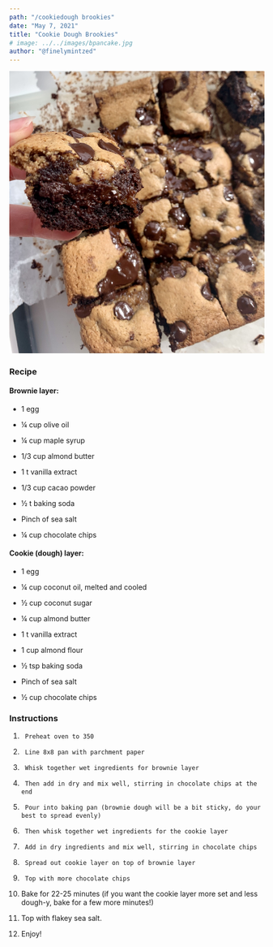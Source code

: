 ```yaml
---
path: "/cookiedough brookies"
date: "May 7, 2021"
title: "Cookie Dough Brookies"
# image: ../../images/bpancake.jpg
author: "@finelymintzed"
---
```


![Cookie Dough Brookies](./brookies.jpg)

### Recipe

#### Brownie layer:

- 1 egg

- ¼ cup olive oil

- ¼ cup maple syrup

- 1/3 cup almond butter

- 1 t vanilla extract

- 1/3 cup cacao powder

- ½ t baking soda

- Pinch of sea salt

- ¼ cup chocolate chips

#### Cookie (dough) layer:

- 1 egg

- ¼ cup coconut oil, melted and cooled

- ½ cup coconut sugar

- ¼ cup almond butter

- 1 t vanilla extract

- 1 cup almond flour

- ½ tsp baking soda

- Pinch of sea salt

- ½ cup chocolate chips

### Instructions

1.      Preheat oven to 350

2.      Line 8x8 pan with parchment paper

3.      Whisk together wet ingredients for brownie layer

4.      Then add in dry and mix well, stirring in chocolate chips at the end

5.      Pour into baking pan (brownie dough will be a bit sticky, do your best to spread evenly)

6.      Then whisk together wet ingredients for the cookie layer

7.      Add in dry ingredients and mix well, stirring in chocolate chips

8.      Spread out cookie layer on top of brownie layer

9.      Top with more chocolate chips

10. Bake for 22-25 minutes (if you want the cookie layer more set and less dough-y, bake for a few more minutes!)

11. Top with flakey sea salt.

12. Enjoy!
